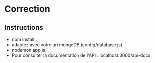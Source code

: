 # Correction 

## Instructions

* npm install
* adaptez avec votre uri mongoDB (config/database.js)
* nodemon app.js `
* Pour consulter la documentation de l'API : localhost:3000/api-docs
